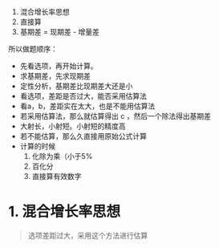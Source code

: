 
1. 混合增长率思想
2. 直接算
3. 基期差 = 现期差 - 增量差

所以做题顺序：
- 先看选项，再开始计算。
- 求基期差，先求现期差
- 定性分析，基期差比现期差大还是小
- 看选项，差距是否过大，能否采用估算法
- 看a，b，差距实在太大，也是不能用估算法
- 若采用估算法，那么就估算得出 c ，然后一个除法得出基期差
- 大射长，小射短。小射短的精度高
- 若不能估算，那么久直接用原始公式计算
- 计算的时候
	1. 化除为乘（小于5%
	2. 百化分
	3. 直接算有效数字

# 1. 混合增长率思想

> 选项差距过大，采用这个方法进行估算



